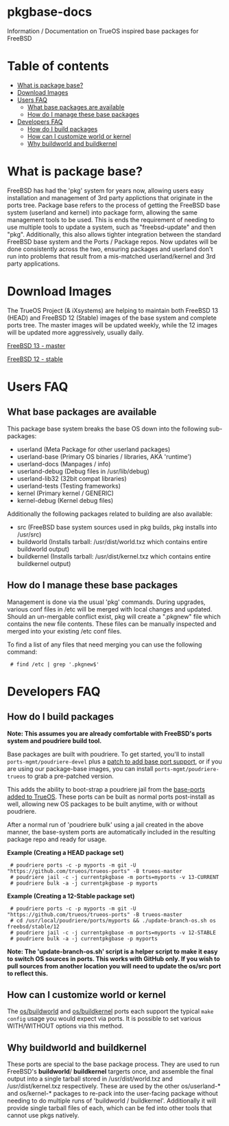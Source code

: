 pkgbase-docs
=========

Information / Documentation on TrueOS inspired base packages for FreeBSD

Table of contents
=================
   * [What is package base?](#what-is-package-base)
   * [Download Images](#download-images)
   * [Users FAQ](#users-faq)
      * [What base packages are available](#what-base-packages-are-available)
      * [How do I manage these base packages](#how-do-i-manage-these-base-packages)
   * [Developers FAQ](#developers-faq)
      * [How do I build packages](#how-do-i-build-packages)
      * [How can I customize world or kernel](#how-can-i-customize-world-or-kernel)
      * [Why buildworld and buildkernel](#why-buildworld-and-buildkernel)
      

What is package base?
=========

FreeBSD has had the 'pkg' system for years now, allowing users easy installation and management of 3rd party applictions that originate in the ports tree. Package base refers to the process of getting the FreeBSD base system (userland and kernel) into package form, allowing the same management tools to be used. This is ends the requirement of needing to use multiple tools to update a system, such as "freebsd-update" and then "pkg". Additionally, this also allows tighter integration between the standard FreeBSD base system and the Ports / Package repos. Now updates will be done consistently across the two, ensuring packages and userland don't run into problems that result from a mis-matched userland/kernel and 3rd party applications.


Download Images
=========

The TrueOS Project (& iXsystems) are helping to maintain both FreeBSD 13 (HEAD) and FreeBSD 12 (Stable) images of the base system and complete ports tree. The master images will be updated weekly, while the 12 images will be updated more aggressively, usually daily.

[FreeBSD 13 - master](https://pkg.trueos.org/iso/freebsd-pkgbase/)

[FreeBSD 12 - stable](https://pkg.trueos.org/iso/freebsd12-pkgbase/)


Users FAQ
=========

What base packages are available
-----

This package base system breaks the base OS down into the following sub-packages:
 * userland (Meta Package for other userland packages)
 * userland-base (Primary OS binaries / libraries, AKA 'runtime')
 * userland-docs (Manpages / info)
 * userland-debug (Debug files in /usr/lib/debug)
 * userland-lib32 (32bit compat libraries)
 * userland-tests (Testing frameworks)
 * kernel (Primary kernel / GENERIC)
 * kernel-debug (Kernel debug files)
 
Additionally the following packages related to building are also available:

 * src (FreeBSD base system sources used in pkg builds, pkg installs into /usr/src)
 * buildworld (Installs tarball: /usr/dist/world.txz which contains entire buildworld output)
 * buildkernel (Installs tarball: /usr/dist/kernel.txz which contains entire buildkernel output)

How do I manage these base packages
-----

Management is done via the usual 'pkg' commands. During upgrades, various conf files in /etc will be merged with local changes and updated. Should an un-mergable conflict exist, pkg will create a "<file>.pkgnew" file which contains the new file contents. These files can be manually inspected and merged into your existing /etc conf files.
  
To find a list of any files that need merging you can use the following command:

` # find /etc | grep '.pkgnew$'`


Developers FAQ
=========

How do I build packages
-----

**Note: This assumes you are already comfortable with FreeBSD's ports system and poudriere build tool.**

Base packages are built with poudriere. To get started, you'll to install `ports-mgmt/poudriere-devel` plus a [patch to add base port support](https://github.com/freebsd/poudriere/pull/664), or if you are using our package-base images, you can install `ports-mgmt/poudriere-trueos` to grab a pre-patched version.

This adds the ability to boot-strap a poudriere jail from the [base-ports added to TrueOS](https://github.com/trueos/trueos-ports/tree/trueos-master/os). These ports can be built as normal ports post-install as well, allowing new OS packages to be built anytime, with or without poudriere.

After a normal run of 'poudriere bulk' using a jail created in the above manner, the base-system ports are automatically included in the resulting package repo and ready for usage.

**Example (Creating a HEAD package set)**
```
 # poudriere ports -c -p myports -m git -U "https://github.com/trueos/trueos-ports" -B trueos-master
 # poudriere jail -c -j currentpkgbase -m ports=myports -v 13-CURRENT
 # poudriere bulk -a -j currentpkgbase -p myports
```

**Example (Creating a 12-Stable package set)**
```
 # poudriere ports -c -p myports -m git -U "https://github.com/trueos/trueos-ports" -B trueos-master
 # cd /usr/local/poudriere/ports/myports && ./update-branch-os.sh os freebsd/stable/12
 # poudriere jail -c -j currentpkgbase -m ports=myports -v 12-STABLE
 # poudriere bulk -a -j currentpkgbase -p myports
```

**Note: The 'update-branch-os.sh' script is a helper script to make it easy to switch OS sources in ports. This works with GitHub only. If you wish to pull sources from another location you will need to update the os/src port to reflect this.**


How can I customize world or kernel
-----

The [os/buildworld](https://github.com/trueos/trueos-ports/tree/trueos-master/os/buildworld) and [os/buildkernel](https://github.com/trueos/trueos-ports/tree/trueos-master/os/buildkernel) ports each support the typical `make config` usage you would expect via ports. It is possible to set various WITH/WITHOUT options via this method.


Why buildworld and buildkernel
-----

These ports are special to the base package process. They are used to run FreeBSD's **buildworld**/ **buildkernel** targerts once, and assemble the final output into a single tarball stored in /usr/dist/world.txz and /usr/dist/kernel.txz respectively. These are used by the other os/userland-* and os/kernel-* packages to re-pack into the user-facing package without needing to do multiple runs of 'buildworld / buildkernel'. Additionally it will provide single tarball files of each, which can be fed into other tools that cannot use pkgs natively. 



